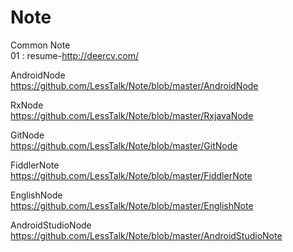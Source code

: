 # Note

Common Note <br>
01 : resume-http://deercv.com/ <br>

AndroidNode <br>
https://github.com/LessTalk/Note/blob/master/AndroidNode <br>

RxNode <br>
https://github.com/LessTalk/Note/blob/master/RxjavaNode <br>

GitNode <br>
https://github.com/LessTalk/Note/blob/master/GitNode <br>

FiddlerNote <br>
https://github.com/LessTalk/Note/blob/master/FiddlerNote <br>

EnglishNode <br>
https://github.com/LessTalk/Note/blob/master/EnglishNote <br>

AndroidStudioNode <br>
https://github.com/LessTalk/Note/blob/master/AndroidStudioNote <br>




